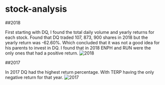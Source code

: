 # stock-analysis

##2018 

First starting with DQ,  I found the total daily volume and yearly returns for each stock. Found that DQ traded 107, 873, 900 shares in 2018 but the yearly return was -62.60%. Which concluded that it was not a good idea for his parents to invest in DQ. I found that in 2018 ENPH and RUN were the only ones that had a positive return. 
![2018](https://user-images.githubusercontent.com/98067116/160299609-c68d9ed3-08be-477c-82f4-af6cc4b2d815.png)


##2017

In 2017 DQ had the highest return percentage. With TERP having the only negative return for that year. 
![2017](https://user-images.githubusercontent.com/98067116/160299607-5df87e5a-5c97-4a1a-b5b2-07034fe482bd.png)
